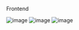 Frontend

![image](https://user-images.githubusercontent.com/112492580/206831049-42e1470e-8d77-4df0-9f3f-709ad8bab962.png)          ![image](https://user-images.githubusercontent.com/112492580/206831079-bebd9100-52e0-4413-b160-52cd15d3bae8.png)          ![image](https://user-images.githubusercontent.com/112492580/206831086-f94b02ab-53fd-4faa-8813-4cec43cdd1b7.png)









